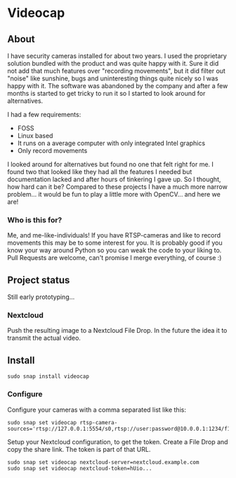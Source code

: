 # Videocap

## About

I have security cameras installed for about two years. I used the proprietary solution bundled with the product and was quite happy with it. Sure it did not add that much features over "recording movements", but it did filter out "noise" like sunshine, bugs and uninteresting things quite nicely so I was happy with it. The software was abandoned by the company and after a few months is started to get tricky to run it so I started to look around for alternatives.

I had a few requirements:

* FOSS
* Linux based
* It runs on a average computer with only integrated Intel graphics
* Only record movements

I looked around for alternatives but found no one that felt right for me. I found two that looked like they had all the features I needed but documentation lacked and after hours of tinkering I gave up. So I thought, how hard can it be? Compared to these projects I have a much more narrow problem... it would be fun to play a little more with OpenCV... and here we are!

### Who is this for?

Me, and me-like-individuals! If you have RTSP-cameras and like to record movements this may be to some interest for you. It is probably good if you know your way around Python so you can weak the code to your liking to. Pull Requests are welcome, can't promise I merge everything, of course :)

## Project status

Still early prototyping... 

### Nextcloud
Push the resulting image to a Nextcloud File Drop. In the future the idea it to transmit the actual video.

## Install

```
sudo snap install videocap
```

### Configure

Configure your cameras with a comma separated list like this:

```
sudo snap set videocap rtsp-camera-sources='rtsp://127.0.0.1:5554/s0,rtsp://user:password@10.0.0.1:1234/f1'
```

Setup your Nextcloud configuration, to get the token. Create a File Drop and copy the share link. The token is part of that URL.

```
sudo snap set videocap nextcloud-server=nextcloud.example.com
sudo snap set videocap nextcloud-token=hUio...
```

